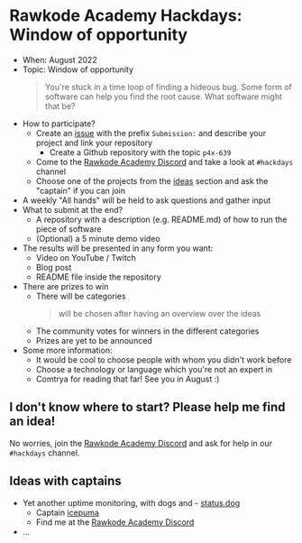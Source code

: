 # Rawkode Academy Hackdays: Window of opportunity

- When: August 2022
- Topic: Window of opportunity
  > You're stuck in a time loop of finding a hideous bug. Some form of software can help you find the root cause. What software might that be?
- How to participate?
  - Create an [issue](https://github.com/RawkodeAcademy/hackdays/issues) with the prefix `Submission:` and describe your project and link your repository
    - Create a Github repository with the topic `p4x-639`
  - Come to the [Rawkode Academy Discord](https://rawkode.chat/) and take a look at `#hackdays` channel
  - Choose one of the projects from the [ideas](#ideas) section and ask the "captain" if you can join
- A weekly "All hands" will be held to ask questions and gather input
- What to submit at the end?
  - A repository with a description (e.g. README.md) of how to run the piece of software
  - (Optional) a 5 minute demo video
- The results will be presented in any form you want:
  - Video on YouTube / Twitch
  - Blog post
  - README file inside the repository
- There are prizes to win
  - There will be categories
    > will be chosen after having an overview over the ideas
  - The community votes for winners in the different categories
  - Prizes are yet to be announced
- Some more information:
  - It would be cool to choose people with whom you didn't work before
  - Choose a technology or language which you're not an expert in
  - Comtrya for reading that far! See you in August :)

## I don't know where to start? Please help me find an idea!
No worries, join the [Rawkode Academy Discord](https://rawkode.chat/) and ask for help in our `#hackdays` channel.

## Ideas with captains
- Yet another uptime monitoring, with dogs and - [status.dog](https://github.com/status-dog)
  - Captain [icepuma](https://github.com/icepuma)
  - Find me at the [Rawkode Academy Discord](https://rawkode.chat/)
- ...
